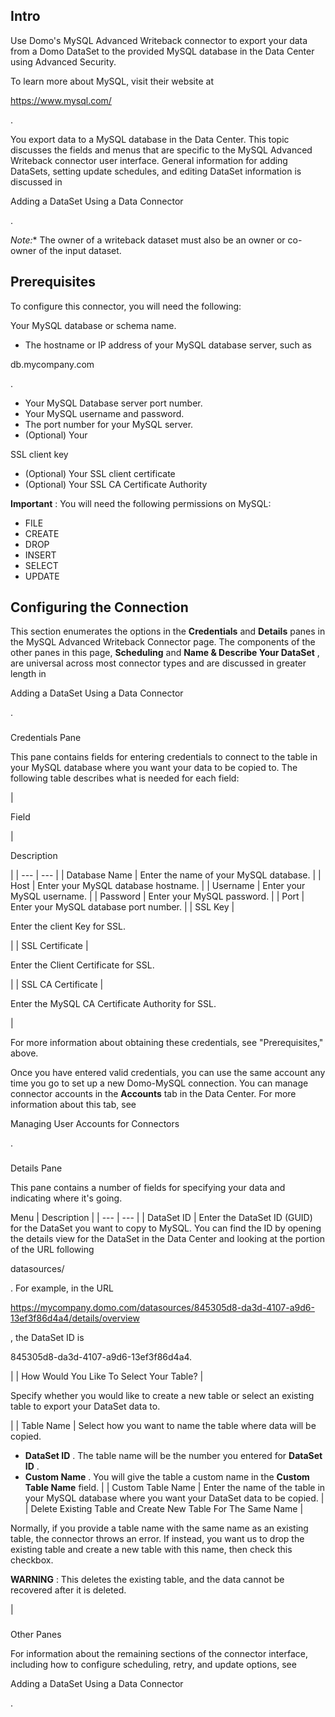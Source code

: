 

Intro
-------


 Use Domo's MySQL Advanced Writeback connector to export your data from a Domo DataSet to the provided MySQL database in the Data Center using Advanced Security.

To learn more about MySQL, visit their website at

https://www.mysql.com/

.


 You export data to a MySQL database in the Data Center. This topic discusses the fields and menus that are specific to the MySQL Advanced Writeback connector user interface. General information for adding DataSets, setting update schedules, and editing DataSet information is discussed in

Adding a DataSet Using a Data Connector

.

*Note:**
 The owner of a writeback dataset must also be an owner or co-owner of the input dataset.

Prerequisites
---------------

To configure this connector, you will need the following:

 Your MySQL database or schema name.
* The hostname or IP address of your MySQL database server, such as


 db.mycompany.com


 .
* Your MySQL Database server port number.
* Your MySQL username and password.
* The port number for your MySQL server.
* (Optional) Your

SSL client key
* (Optional) Your SSL client certificate
* (Optional) Your SSL CA Certificate Authority


**Important**
 : You will need the following permissions on MySQL:
 * FILE
* CREATE
* DROP
* INSERT
* SELECT
* UPDATE

Configuring the Connection
----------------------------


 This section enumerates the options in the
 **Credentials**
 and
 **Details**
 panes in the MySQL Advanced Writeback Connector page. The components of the other panes in this page,
 **Scheduling**
 and
 **Name & Describe Your DataSet**
 , are universal across most connector types and are discussed in greater length in

Adding a DataSet Using a Data Connector

.


###

Credentials Pane


 This pane contains fields for entering credentials to connect to the table in your MySQL database where you want your data to be copied to. The following table describes what is needed for each field:


|

Field

|

Description

|
| --- | --- |
|
 Database Name
  |
 Enter the name of your MySQL database.
  |
|
 Host
  |
 Enter your MySQL database hostname.
  |
|
 Username
  |
 Enter your MySQL username.
  |
|
 Password
  |
 Enter your MySQL password.
  |
|
 Port
  |
 Enter your MySQL database port number.
  |
|
 SSL Key
  |

Enter the client Key for SSL.

|
|
 SSL Certificate
  |

Enter the Client Certificate for SSL.

|
|
 SSL CA Certificate
  |

Enter the MySQL CA Certificate Authority for SSL.

|

For more information about obtaining these credentials, see "Prerequisites," above.

Once you have entered valid credentials, you can use the same account any time you go to set up a new Domo-MySQL connection. You can manage connector accounts in the
 **Accounts**
 tab in the Data Center. For more information about this tab, see

Managing User Accounts for Connectors

.


###
 Details Pane

This pane contains a number of fields for specifying your data and indicating where it's going.


 Menu
  |
 Description
  |
| --- | --- |
|
 DataSet ID
  |
 Enter the DataSet ID (GUID) for the DataSet you want to copy to MySQL. You can find the ID by opening the details view for the DataSet in the Data Center and looking at the portion of the URL following

datasources/

. For example, in the URL

https://mycompany.domo.com/datasources/845305d8-da3d-4107-a9d6-13ef3f86d4a4/details/overview

, the DataSet ID is

845305d8-da3d-4107-a9d6-13ef3f86d4a4.

|
|
 How Would You Like To Select Your Table?
  |

Specify whether you would like to create a new table or select an existing table to export your DataSet data to.

|
|
 Table Name
  |
 Select how you want to name the table where data will be copied.
 * **DataSet ID**
 . The table name will be the number you entered for
 **DataSet ID**
 .
* **Custom Name**
 . You will give the table a custom name in the
 **Custom Table Name**
 field.
 |
|
 Custom Table Name
  |
 Enter the name of the table in your MySQL database where you want your DataSet data to be copied.
  |
|
 Delete Existing Table and Create New Table For The Same Name
  |

Normally, if you provide a table name with the same name as an existing table, the connector throws an error. If instead, you want us to drop the existing table and create a new table with this name, then check this checkbox.


**WARNING**
 : This deletes the existing table, and the data cannot be recovered after it is deleted.

|


###
 Other Panes

For information about the remaining sections of the connector interface, including how to configure scheduling, retry, and update options, see

Adding a DataSet Using a Data Connector

.


